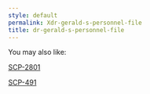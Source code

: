 ```yaml
---
style: default
permalink: Xdr-gerald-s-personnel-file
title: dr-gerald-s-personnel-file
---
```

You may also like:

[SCP-2801](http://scp-wiki.net/scp-2801)

[SCP-491](http://scp-wiki.net/scp-491)
